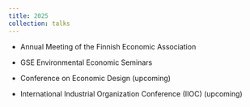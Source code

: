 ```yaml
---
title: 2025
collection: talks
---
```

* Annual Meeting of the Finnish Economic Association 

* GSE Environmental Economic Seminars

* Conference on Economic Design (upcoming) 

* International Industrial Organization Conference (IIOC) (upcoming) 
